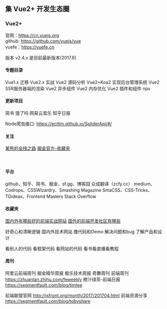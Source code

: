 
## 集 Vue2+ 开发生态圈 

### Vue2+

官网：https://cn.vuejs.org  
github: https://github.com/vuejs/vue   
vuefe：https://vuefe.cn  

版本 v2.4.x 是目前最新版本(2017.8)

#### 专题目录

Vue1.x 迁移 Vue2.x 实战
Vue2 源码分析
Vue2+Koa2 实现后台管理系统
Vue2 SSR服务器端的渲染
Vue2 异步组件
Vue2 内存优化
Vue2 插件和组件
npx

#### 更新项目

简书
饿了吗
网易云音乐
知乎日报

Node爬虫接口: https://ecitlm.github.io/SpliderApi/#/

#### 关注

[]()
[某熊的全栈之路](https://zhuanlan.zhihu.com/wxyyxc1992)
[掘金官方-收藏夹](http://www.jianshu.com/u/5fc9b6410f4f)  
[]()  
[]()  
[]()  

#### 平台

github、知乎、简书、掘金、sf.gg、博客园
众成翻译（zcfy.cc）
medium、Codrops、CSSWizardry、Smashing Magazine
SmaCSS、CSS-Tricks、TGideas、Frontend Masters
Stack Overflow

#### 收藏夹

[国内外有哪些好的前端实战网站](https://www.zhihu.com/question/21034316)
[国外的前端开发社区有哪些](https://segmentfault.com/q/1010000002899648)

好奇心和清晰逻辑
国内外技术网站
撸代码和Demo
解决问题和bug
了解产品和设计

看别人的代码
看框架代码
看网站的代码
看书看直播看教程

#### 周刊

阿里云前端周刊
掘金精华周报
极乐技术周报
奇舞周刊
前端周刊 https://zhuanlan.zhihu.com/feweekly
橙汁绿茶-前端日报 https://segmentfault.com/blog/timlee 

前端联盟官网 http://jsfront.org/month/2017/201704.html
前端资源分享 https://segmentfault.com/blog/tobyshare